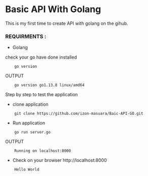 # Basic API With Golang

This is my first time to create API with golang on the gihub.

### REQUIRMENTS : 

+ Golang

check your go have done installed 
```
    go version
```
OUTPUT
```
    go version go1.13.8 linux/amd64
```

Step by step to test the application

+ clone application 
```
    git clone https://github.com/izon-masuara/Baic-API-GO.git
```
+ Run application
```
    go run server.go
```
OUTPUT
```
    Running on localhost:8000
```
+ Check on your browser http://localhost:8000
```
    Hello World
```
